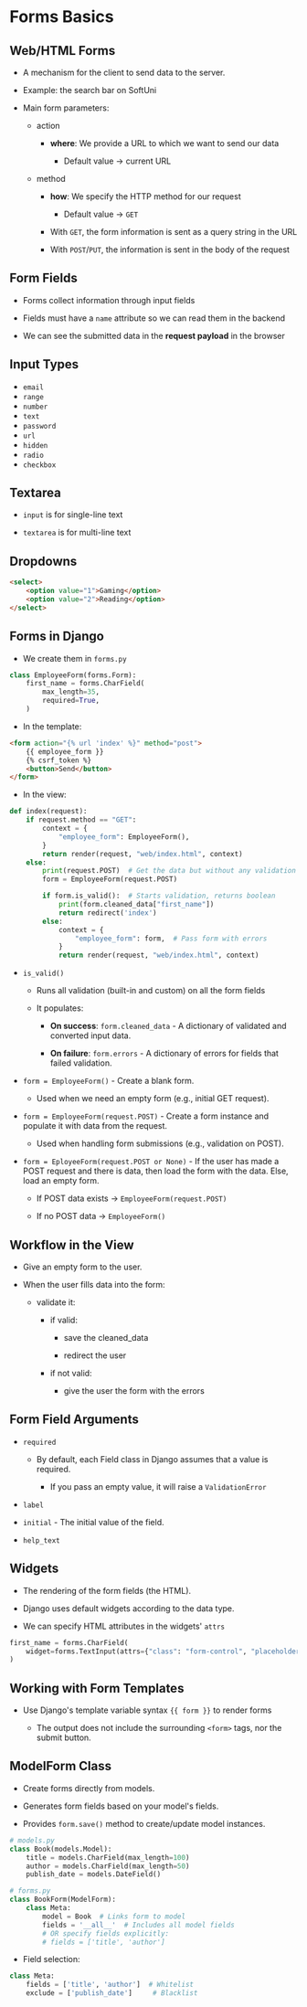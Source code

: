 # Forms Basics

## Web/HTML Forms

-   A mechanism for the client to send data to the server.

-   Example: the search bar on SoftUni

-   Main form parameters:

    -   action

        -   **where**: We provide a URL to which we want to send our data

            -   Default value → current URL

    -   method

        -   **how**: We specify the HTTP method for our request

            -   Default value → `GET`

        -   With `GET`, the form information is sent as a query string in the URL

        -   With `POST`/`PUT`, the information is sent in the body of the request

## Form Fields

-   Forms collect information through input fields

-   Fields must have a `name` attribute so we can read them in the backend

-   We can see the submitted data in the **request payload** in the browser

## Input Types

-   `email`
-   `range`
-   `number`
-   `text`
-   `password`
-   `url`
-   `hidden`
-   `radio`
-   `checkbox`

## Textarea

-   `input` is for single-line text

-   `textarea` is for multi-line text

## Dropdowns

```html
<select>
    <option value="1">Gaming</option>
    <option value="2">Reading</option>
</select>
```

## Forms in Django

-   We create them in `forms.py`

```python
class EmployeeForm(forms.Form):
    first_name = forms.CharField(
        max_length=35,
        required=True,
    )
```

-   In the template:

```html
<form action="{% url 'index' %}" method="post">
    {{ employee_form }} 
    {% csrf_token %}
    <button>Send</button>
</form>
```

-   In the view:

```python
def index(request):
    if request.method == "GET":
        context = {
            "employee_form": EmployeeForm(),
        }
        return render(request, "web/index.html", context)
    else:
        print(request.POST)  # Get the data but without any validation
        form = EmployeeForm(request.POST)

        if form.is_valid():  # Starts validation, returns boolean
            print(form.cleaned_data["first_name"])
            return redirect('index')
        else:
            context = {
                "employee_form": form,  # Pass form with errors
            }
            return render(request, "web/index.html", context)
```

-   `is_valid()`

    -   Runs all validation (built-in and custom) on all the form fields

    -   It populates:

        -   **On success**: `form.cleaned_data` - A dictionary of validated and converted input data.

        -   **On failure**: `form.errors` - A dictionary of errors for fields that failed validation.

-   `form = EmployeeForm()` - Create a blank form.

    -   Used when we need an empty form (e.g., initial GET request).

-   `form = EmployeeForm(request.POST)` - Create a form instance and populate it with data from the request.

    -   Used when handling form submissions (e.g., validation on POST).

-   `form = EployeeForm(request.POST or None)` - If the user has made a POST request and there is data, then load the form with the data. Else, load an empty form.

    -   If POST data exists → `EmployeeForm(request.POST)`

    -   If no POST data → `EmployeeForm()`

## Workflow in the View

-   Give an empty form to the user.

-   When the user fills data into the form:

    -   validate it:

        -   if valid:

            -   save the cleaned_data

            -   redirect the user

        -   if not valid:

            -   give the user the form with the errors

## Form Field Arguments

-   `required`

    -   By default, each Field class in Django assumes that a value is required.

        -   If you pass an empty value, it will raise a `ValidationError`

-   `label`

-   `initial` - The initial value of the field.

-   `help_text`

## Widgets

-   The rendering of the form fields (the HTML).

-   Django uses default widgets according to the data type.

-   We can specify HTML attributes in the widgets' `attrs`

```python
first_name = forms.CharField(
    widget=forms.TextInput(attrs={"class": "form-control", "placeholder": "First Name"})
)
```

## Working with Form Templates

-   Use Django's template variable syntax `{{ form }}` to render forms

    -   The output does not include the surrounding `<form>` tags, nor the submit button.

## ModelForm Class

-   Create forms directly from models.

-   Generates form fields based on your model's fields.

-   Provides `form.save()` method to create/update model instances.

```python
# models.py
class Book(models.Model):
    title = models.CharField(max_length=100)
    author = models.CharField(max_length=50)
    publish_date = models.DateField()

# forms.py
class BookForm(ModelForm):
    class Meta:
        model = Book  # Links form to model
        fields = '__all__'  # Includes all model fields
        # OR specify fields explicitly:
        # fields = ['title', 'author']
```

-   Field selection:

```python
class Meta:
    fields = ['title', 'author']  # Whitelist
    exclude = ['publish_date']     # Blacklist
```

